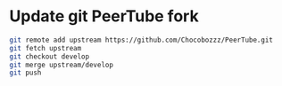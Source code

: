 # Update git PeerTube fork

```sh
git remote add upstream https://github.com/Chocobozzz/PeerTube.git
git fetch upstream
git checkout develop
git merge upstream/develop
git push
```